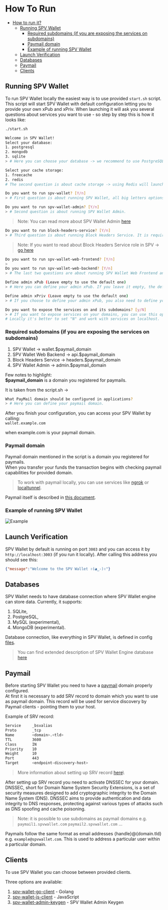 # How To Run

* [How to run it?](how\_to\_run.md#how-to-run-it)
  * [Running SPV Wallet](how\_to\_run.md#running-spv-wallet)
    * [Required subdomains (if you are exposing the services on subdomains)](how\_to\_run.md#required-subdomains-if-you-are-exposing-the-services-on-subdomains)
    * [Paymail domain](how\_to\_run.md#paymail-domain)
    * [Example of running SPV Wallet](how\_to\_run.md#example-of-running-spv-wallet)
  * [Launch Verification](how\_to\_run.md#launch-verification)
  * [Databases](how\_to\_run.md#databases)
  * [Paymail](how\_to\_run.md#paymail)
  * [Clients](how\_to\_run.md#clients)

## Running SPV Wallet

To run SPV Wallet locally the easiest way is to use provided `start.sh` script.\
This script will start SPV Wallet with default configuration letting you to provide your own xPub and xPriv. When launching it will ask you several questions about services you want to use - so step by step this is how it looks like:

```bash
./start.sh
```

```bash
Welcome in SPV Wallet!
Select your database:
1. postgresql
2. mongodb
3. sqlite
> # Here you can choose your database -> we recommend to use PostgreSQL or SQLite as they are the most stable
```

```bash
Select your cache storage:
1. freecache
2. redis
# The second question is about cache storage -> using Redis will launch Redis server in Docker container.
```

```bash
Do you want to run spv-wallet? [Y/n]
> # First question is about running SPV Wallet, all big letters options are default.
```

```bash
Do you want to run spv-wallet-admin? [Y/n]
> # Second question is about running SPV Wallet Admin.
```

> Note: You can read more about SPV Wallet Admin [here](../spv-wallet-admin.md)

```bash
Do you want to run block-headers-service? [Y/n]
> # Third question is about running Block Headers Service. It is required to run allow SPV and work with BEEF transactions.
```

> Note: If you want to read about Block Headers Service role in SPV -> [go here](../block-headers-service.md)

```bash
Do you want to run spv-wallet-web-frontend? [Y/n]
>
Do you want to run spv-wallet-web-backend? [Y/n]
> # The last two questions are about running SPV Wallet Web Frontend and Backend. It will run refferential web custodial wallet.
```

```bash
Define admin xPub (Leave empty to use the default one)
> # Here you can define your admin xPub. If you leave it empty, the default one will be used.
```

```bash
Define admin xPriv (Leave empty to use the default one)
> # If you choose to define your admin xPub, you also need to define your admin xPriv here. It must match the xPub. If it won't match, you won't be able to authenticate in SPV Wallet Web Backend.
```

```bash
Do you want to expose the services on and its subdomains? [y/N]
> # If you want to expose services on your domains, you can use this option.
# Locally it's better to set "N" and work with services on localhost.
```

### Required subdomains (if you are exposing the services on subdomains)

1. SPV Wallet -> wallet.$paymail\_domain
2. SPV Wallet Web Backend -> api.$paymail\_domain
3. Block Headers Service -> headers.$paymail\_domain
4. SPV Wallet Admin -> admin.$paymail\_domain

Few notes to highlight:\
**$paymail\_domain** is a domain you registered for paymails.

It is taken from the script.sh ->

```bash
What PayMail domain should be configured in applications?
> # Here you can define your paymail domain.
```

After you finish your configuration, you can access your SPV Wallet by calling:\
`wallet.example.com`

when example.com is your paymail domain.

### Paymail domain

Paymail domain mentioned in the script is a domain you registered for paymails.\
When you transfer your funds the transaction begins with checking paymail capabilities for provided domain.

> To work with paymail locally, you can use services like [ngrok](https://ngrok.com/) or [localtunnel](https://localtunnel.github.io/www/).

Paymail itself is described in [this document](how\_to\_run.md#paymail).

### Example of running SPV Wallet

![Example](https://media.giphy.com/media/v1.Y2lkPTc5MGI3NjExZXRiOTFubjI0ejhveXV1cWxqZDBwNWQwZ2NvM3BtZjAxY2RpeTlqcCZlcD12MV9pbnRlcm5hbF9naWZfYnlfaWQmY3Q9Zw/1gFQRVvyw7HojqQWqf/giphy.gif)

## Launch Verification

SPV Wallet by default is running on port `3003` and you can access it by `http://localhost:3003` (if you run it locally). After calling this address you should see this:

```json
{"message":"Welcome to the SPV Wallet ✌(◕‿-)✌"}
```

## Databases

SPV Wallet needs to have database connection where SPV Wallet engine can store data. Currently, it supports:

1. SQLite,
2. PostgreSQL,
3. MySQL (experimental),
4. MongoDB (experimental).

Database connection, like everything in SPV Wallet, is defined in config [files](configuration.md).

> You can find extended description of SPV Wallet Engine database [here](engine/db.md)

## Paymail

Before starting SPV Wallet you need to have a [paymail](../../../paymail/) domain properly configured.\
At first it is necessary to add SRV record to domain which you want to use as paymail domain. This record will be used for service discovery by Paymail clients - pointing them to your host.

Example of SRV record:

```bash
Service     _bsvalias
Proto       _tcp
Name        <domain>.<tld>
TTL         3600
Class       IN
Priority    10
Weight      10
Port        443
Target      <endpoint-discovery-host>
```

> More information about setting up SRV record [here](https://bsvalias.org/02-01-host-discovery.html)\\

After setting up SRV record you need to activate DNSSEC for your domain. DNSSEC, short for Domain Name System Security Extensions, is a set of security measures designed to add cryptographic integrity to the Domain Name System (DNS). DNSSEC aims to provide authentication and data integrity to DNS responses, protecting against various types of attacks such as DNS spoofing and cache poisoning.

> Note: it is possible to use subdomains as paymail domains e.g. `paymail1.spvwallet.com` `paymail2.spvwallet.com` ...

Paymails follow the same format as email addresses {handle}@{domain.tld} e.g. `example@spvwallet.com`. This is used to address a particular user within a particular domain.

## Clients

To use SPV Wallet you can choose between provided clients.

Three options are available:

1. [spv-wallet-go-client](../spv-wallet-go-client/) - Golang
2. [spv-wallet-js-client](../spv-wallet-js-client.md) - JavaScript
3. [spv-wallet-admin-keygen](../spv-wallet-admin-keygen.md) - SPV Wallet Admin Keygen
